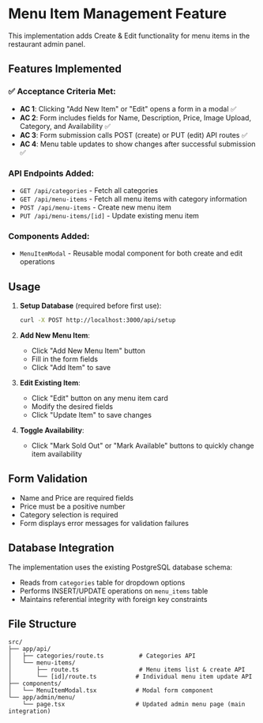 # Menu Item Management Feature

This implementation adds Create & Edit functionality for menu items in the restaurant admin panel.

## Features Implemented

### ✅ Acceptance Criteria Met:
- **AC 1**: Clicking "Add New Item" or "Edit" opens a form in a modal ✅
- **AC 2**: Form includes fields for Name, Description, Price, Image Upload, Category, and Availability ✅
- **AC 3**: Form submission calls POST (create) or PUT (edit) API routes ✅
- **AC 4**: Menu table updates to show changes after successful submission ✅

### API Endpoints Added:
- `GET /api/categories` - Fetch all categories
- `GET /api/menu-items` - Fetch all menu items with category information
- `POST /api/menu-items` - Create new menu item
- `PUT /api/menu-items/[id]` - Update existing menu item

### Components Added:
- `MenuItemModal` - Reusable modal component for both create and edit operations

## Usage

1. **Setup Database** (required before first use):
   ```bash
   curl -X POST http://localhost:3000/api/setup
   ```

2. **Add New Menu Item**:
   - Click "Add New Menu Item" button
   - Fill in the form fields
   - Click "Add Item" to save

3. **Edit Existing Item**:
   - Click "Edit" button on any menu item card
   - Modify the desired fields
   - Click "Update Item" to save changes

4. **Toggle Availability**:
   - Click "Mark Sold Out" or "Mark Available" buttons to quickly change item availability

## Form Validation

- Name and Price are required fields
- Price must be a positive number
- Category selection is required
- Form displays error messages for validation failures

## Database Integration

The implementation uses the existing PostgreSQL database schema:
- Reads from `categories` table for dropdown options
- Performs INSERT/UPDATE operations on `menu_items` table
- Maintains referential integrity with foreign key constraints

## File Structure

```
src/
├── app/api/
│   ├── categories/route.ts          # Categories API
│   └── menu-items/
│       ├── route.ts                 # Menu items list & create API
│       └── [id]/route.ts           # Individual menu item update API
├── components/
│   └── MenuItemModal.tsx           # Modal form component
└── app/admin/menu/
    └── page.tsx                    # Updated admin menu page (main integration)
```